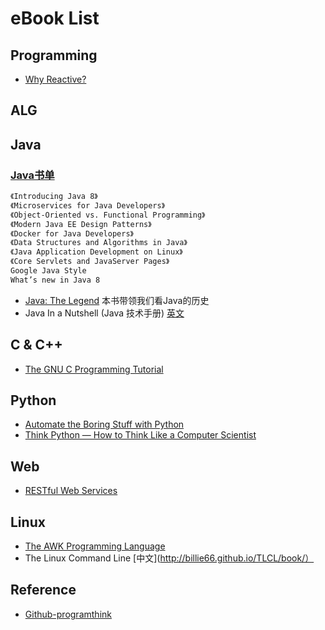 # eBook List

## Programming
* [Why Reactive?](https://github.com/sergiocollado/Books-1/blob/master/why-reactive.pdf)

## ALG

## Java
### [Java书单](https://www.toutiao.com/a6635989731458941454/)
```md
《Introducing Java 8》
《Microservices for Java Developers》
《Object-Oriented vs. Functional Programming》
《Modern Java EE Design Patterns》
《Docker for Java Developers》
《Data Structures and Algorithms in Java》
《Java Application Development on Linux》
《Core Servlets and JavaServer Pages》
Google Java Style
What’s new in Java 8
```
* [Java: The Legend](https://learning.oreilly.com/library/view/java-the-legend/9781492048299/) 本书带领我们看Java的历史
* Java In a Nutshell (Java 技术手册) [英文](http://www.dblab.ntua.gr/~gtsat/collection/Java%20books/O%27Reilly%20-%20JAVA%20in%20a%20Nutshell.pdf)
## C & C++
* [The GNU C Programming Tutorial](http://crasseux.com/books/ctutorial/)

## Python
* [Automate the Boring Stuff with Python](https://automatetheboringstuff.com/)
* [Think Python — How to Think Like a Computer Scientist](https://greenteapress.com/thinkpython2/html/)

## Web
* [RESTful Web Services](http://restfulwebapis.org/RESTful_Web_Services/)

## Linux
* [The AWK Programming Language](https://github.com/wuzhouhui/awk)
* The Linux Command Line [中文](http://billie66.github.io/TLCL/book/）

## Reference
* [Github-programthink](https://github.com/programthink/books#1017_Web_)

